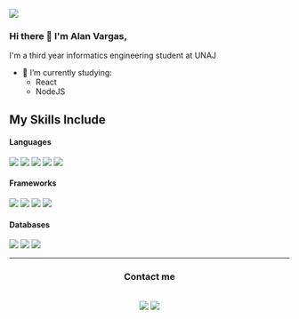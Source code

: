 ![](https://komarev.com/ghpvc/?username=AlanLeandroVargas)

### Hi there 👋 I'm Alan Vargas,

I'm a third year informatics engineering student at UNAJ 

- 🔭 I’m currently studying:
	- React
	- NodeJS

## My Skills Include

<h4> Languages </h4>
<span> 
  <img src="https://img.shields.io/badge/HTML5-orange?style=plastic&logo=html5&logoColor=white&labelColor=black">
  <img src="https://img.shields.io/badge/CSS3-blue?style=plastic&logo=css3&labelColor=black">
  <img src="https://img.shields.io/badge/JavaScript-yellow?style=plastic&logo=javascript&logoColor=white&labelColor=black">
  <img src="https://img.shields.io/badge/NodeJS-green?style=plastic&logo=nodedotjs&logoColor=white&labelColor=black">
  <img src="https://img.shields.io/badge/C%23-purple?style=plastic">
</span>

<h4> Frameworks </h4>
<span>
  <img src="https://img.shields.io/badge/.NET-purple?style=plastic&logo=dotnet&labelColor=black">
  <img src="https://img.shields.io/badge/Express-yellow?style=plastic&logo=express&labelColor=black">
  <img src="https://img.shields.io/badge/Entity_Framework-purple?style=plastic">
  <img src="https://img.shields.io/badge/ASP.NET_Core-purple?style=plastic">
</span>

<h4> Databases </h4>
<span>
  <img src="https://img.shields.io/badge/MySQL-blue?style=plastic&logo=mysql&logoColor=white&logoSize=auto&labelColor=black">  
  <img src="https://img.shields.io/badge/MongoDB-green?style=plastic&logo=mongodb&logoColor=white&logoSize=big&labelColor=black">
  <img src="https://img.shields.io/badge/Microsoft_Sql_Server-red?style=plastic">
</span>

<hr>
<h3 align="center">Contact me</h3>
<br>	
<div align="center">
  <a target="_blank" href="https://linkedin.com/in/vargasalan03/"><img src="https://img.shields.io/badge/-LinkedIn-0077B5?style=plastic&logo=Linkedin&logoColor=white"></img></a>
  <a target="_blank" href="mailto:alanleandrovargas03@gmail.com"><img src="https://img.shields.io/badge/-Gmail-D14836?style=plastic&logo=Gmail&logoColor=white"></img></a>
</div>
